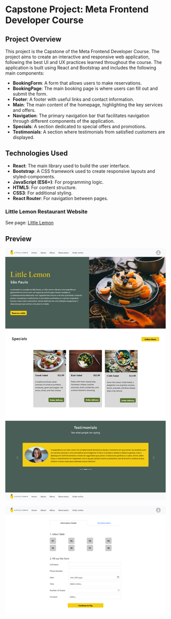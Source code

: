 # Capstone Project: Meta Frontend Developer Course 

## Project Overview

This project is the Capstone of the Meta Frontend Developer Course. The project aims to create an interactive and responsive web application, following the best UI and UX practices learned throughout the course. The application is built using React and Bootstrap and includes the following main components:

- **BookingForm**: A form that allows users to make reservations.
- **BookingPage**: The main booking page is where users can fill out and submit the form.
- **Footer**: A footer with useful links and contact information.
- **Main**: The main content of the homepage, highlighting the key services and offers.
- **Navigation**: The primary navigation bar that facilitates navigation through different components of the application.
- **Specials**: A section dedicated to special offers and promotions.
- **Testimonials**: A section where testimonials from satisfied customers are displayed.

## Technologies Used

- **React**: The main library used to build the user interface.
- **Bootstrap**: A CSS framework used to create responsive layouts and styled-components.
- **JavaScript (ES6+)**: For programming logic.
- **HTML5**: For content structure.
- **CSS3**: For additional styling.
- **React Router**: For navigation between pages.


### Little Lemon Restaurant Website

See page: [Little Lemon](https://tokyohmachine.github.io/flower-shop/)

## Preview
![Little Lemon](https://github.com/tokyohmachine/my-app/blob/master/public/images/Screenshot%20Little-lemon.png)


![Reserve table](https://github.com/tokyohmachine/my-app/blob/master/public/images/Screenshot%20Reserve-table.png)



